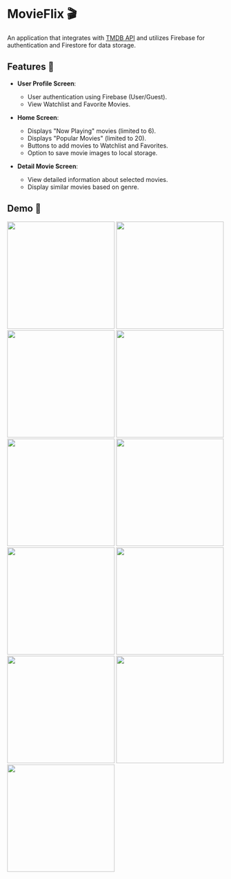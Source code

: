 # MovieFlix 🎬

An application that integrates with [TMDB API](https://developer.themoviedb.org/docs/getting-started) and utilizes Firebase for authentication and Firestore for data storage.

## Features 🌟

- **User Profile Screen**:

  - User authentication using Firebase (User/Guest).
  - View Watchlist and Favorite Movies.

- **Home Screen**:

  - Displays \"Now Playing\" movies (limited to 6).
  - Displays \"Popular Movies\" (limited to 20).
  - Buttons to add movies to Watchlist and Favorites.
  - Option to save movie images to local storage.

- **Detail Movie Screen**:
  - View detailed information about selected movies.
  - Display similar movies based on genre.

## Demo 🎥

<img src="demo-img/welcome.jpg" width="249"/> <img src="demo-img/login.jpg" width="249"/> <img src="demo-img/register.jpg" width="249"/> 
<img src="demo-img/now-playing.jpg" width="249"/> <img src="demo-img/popular.jpg" width="249"/> <img src="demo-img/detail.jpg" width="249"/> 
<img src="demo-img/similar.jpg" width="249"/> <img src="demo-img/search.jpg" width="249"/> <img src="demo-img/profile.jpg" width="249"/> 
<img src="demo-img/favorite.jpg" width="249"/> <img src="demo-img/watchlist.jpg" width="249"/>
